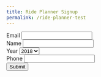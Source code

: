 ```yaml
---
title: Ride Planner Signup
permalink: /ride-planner-test
---
```


<form name="rides" method="post" action="#">

<div>
<label for="email">Email</label>
<input type="email" name="email">
</div>

<div>
<label for="name">Name</label>
<input type="text" name="name">
</div>

<div>
<label for="year">Year</label>
<select name="year">
	<option value="2018">2018</option>
	<option value="2019">2019</option>
	<option value="2020">2020</option>
	<option value="2021">2021</option>
</select>
</div>

<div>
<label for="phone">Phone</label>
<input type="tel" name="phone">
</div>

<input type="submit">
</form>

<script type="text/javascript" src="assets/js/rides.js"></script>
